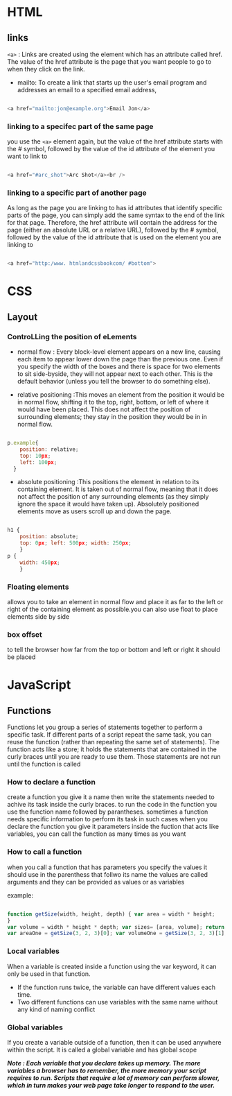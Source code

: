 # HTML

## links

`<a>` : Links are created using the <a> element which has an attribute called href. The value of the href attribute is the page that you want people to go to when they click on the link.

- mailto: To create a link that starts up the user's email program and addresses an email to a specified email address, 

```javascript

<a href="mailto:jon@example.org">Email Jon</a> 

```
### linking to a specifec part of the same page

 you use the `<a>` element again, but the value of the href attribute starts with the # symbol, followed by the value of the id attribute of the element you want to link to

 ```javascript

<a href="#arc_shot">Arc Shot</a><br /> 

```

### linking to a specific part of another page

As long as the page you are linking to has id attributes that identify specific parts of the page, you can simply add the same syntax to the end of the link for that page.
Therefore, the href attribute will contain the address for the page (either an absolute URL or a relative URL), followed by the  # symbol, followed by the value of the id attribute that is used on the element you are linking to

```javascript

<a href="http:/www. htmlandcssbookcom/ #bottom">

```

# CSS

## Layout

### ControLLing the position of eLements

- normal flow : Every block-level element appears on a new line, causing each item to appear lower down the page than the previous one. Even if you specify the width of the boxes and there is space for two elements to sit side-byside, they will not appear next to each other. This is the default behavior (unless you tell the browser to do something else).

- relative positioning :This moves an element from the position it would be in normal flow, shifting it to the top, right, bottom, or left of where it would have been placed. This does not affect the position of surrounding elements; they stay in the position they would be in in normal flow.

```javascript

p.example{ 
    position: relative;
    top: 10px;
    left: 100px;
  }

```

- absolute positioning :This positions the element in relation to its containing element. It is taken out of normal flow, meaning that it does not affect the position of any surrounding elements (as they simply ignore the space it would have taken up). Absolutely positioned elements move as users scroll up and down the page.

```javascript

h1 { 
    position: absolute;
    top: 0px; left: 500px; width: 250px;
    }
p { 
    width: 450px;
    }

```

### Floating elements

allows you to take an element in normal flow and place it as far to the left or right of the containing element as possible.you can also use float to place elements side by side


### box offset

 to tell the browser how far from the top or bottom and left or right it should be placed

 
# JavaScript

## Functions

Functions let you group a series of statements together to perform a specific task. If different parts of a script repeat the same task, you can reuse the function (rather than repeating the same set of statements). The function acts like a store; it holds the statements that are contained in the curly braces until you are ready to use them. Those statements are not run until the function is called
 
 ### How to declare a function 

 create a function you give it a name then write the statements needed to achive its task inside the curly braces. to run the code in the function you use the function name followed by parantheses. sometimes a function needs specific information to perform its task in such cases when you declare the function you give it parameters inside the fuction that acts like variables,  you can call the function as many times as you want

### How to call a function 

when you call a function that has parameters you specify the values it should use in the parenthess that follwo its name the values are called arguments and they can be provided as values or as variables

example:


```javascript

function getSize(width, height, depth) { var area = width * height; 
} 
var volume = width * height * depth; var sizes= [area, volume]; return sizes; 
var areaOne = getSize(3, 2, 3)[0]; var volumeOne = getSize(3, 2, 3)[1]; 

```


### Local variables

When a variable is created inside a function using the var keyword, it can only be used in that function.

- If the function runs twice, the variable can have different values each time. 
- Two different functions can use variables with the same name without any kind of naming conflict


### Global variables

If you create a variable outside of a function, then it can be used anywhere within the script. It is called a global variable and has global scope

***Note : Each variable that you declare takes up memory. The more variables a browser has to remember, the more memory your script requires to run. Scripts that require a lot of memory can perform slower, which in turn makes your web page take longer to respond to the user.***